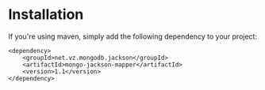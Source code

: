 Installation
============

If you're using maven, simply add the following dependency to your project:

    <dependency>
        <groupId>net.vz.mongodb.jackson</groupId>
        <artifactId>mongo-jackson-mapper</artifactId>
        <version>1.1</version>
    </dependency>


